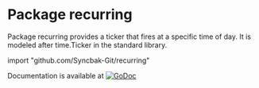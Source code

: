 # Package recurring

Package recurring provides a ticker that fires at a specific time of day. It is modeled
after time.Ticker in the standard library.

import "github.com/Syncbak-Git/recurring"

Documentation is available at 
[![GoDoc](https://godoc.org/github.com/Syncbak-Git/recurring?status.png)](https://godoc.org/github.com/Syncbak-Git/recurring)

